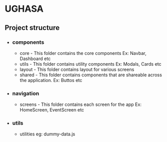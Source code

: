 # UGHASA

## Project structure
- ### components
  - core - This folder contains the core components Ex: Navbar, Dashboard etc
  - utils - This folder contains utility components Ex: Modals, Cards etc
  - layout - This folder contains layout for various screens
  - shared - This folder contains components that are shareable across the application. Ex: Buttos etc

- ### navigation
    - screens - This folder contains each screen for the app Ex: HomeScreen, EventScreen etc

- ### utils
    - utilities eg: dummy-data.js 